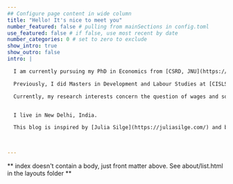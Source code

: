 ```yaml
---
## Configure page content in wide column
title: "Hello! It's nice to meet you"
number_featured: false # pulling from mainSections in config.toml
use_featured: false # if false, use most recent by date
number_categories: 0 # set to zero to exclude
show_intro: true
show_outro: false
intro: |

  I am currently pursuing my PhD in Economics from [CSRD, JNU](https://www.jnu.ac.in/sss/csrd). I have completed my MPhil in Economics from the same centre and my MPhil Dissertation was on the question of wage discrimination in the urban labour market in India. 

  Previously, I did Masters in Development and Labour Studies at [CISLS,JNU](https://www.jnu.ac.in/sss/cisls). During my masters, I was involved in two research projects, ‘Employment, Working and Livelihood Conditions of the Migrant Workers from Bihar in the Informal Sector in NCR’, and another on the oral histories of the Warli Adivasi Movement, which has been recently published as a monograph, Red Flag of the Warlis published by LeftWord. I was also involved in documenting the history of the trade union movement in the banking sector which has been published as a monograph, [Struggling for Nation Building: A Brief History of All India Bank Officers’ Confederation](https://www.aakarbooks.com/author-list.php?autid=541) published by Aakar Books. 

  Currently, my research interests concern the question of wages and social inequality in the context of contemporary India. I have also been involved in the student movement at JNU and had served as the Vice-President of the JNU Students’ Union in 2018-19. You can find me on [Twitter](https://twitter.com/sarika_jnu) and [GitHub](https://github.com/sarika-chaudhary). 


  I live in New Delhi, India.

  This blog is inspired by [Julia Silge](https://juliasilge.com/) and built with [blogdown](https://github.com/rstudio/blogdown) and [Hugo](https://gohugo.io/), and deployed using [Netlify](https://www.netlify.com/). My blog posts are released under a [Creative Commons Attribution-ShareAlike 4.0 International License](https://creativecommons.org/licenses/by-sa/4.0/). 

  

---
```


** index doesn't contain a body, just front matter above.
See about/list.html in the layouts folder **
